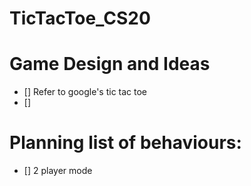 # TicTacToe_CS20

# Game Design and Ideas
- [] Refer to google's tic tac toe
- []

# Planning list of behaviours:
- [] 2 player mode



